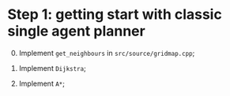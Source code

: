 # Step 1: getting start with classic single agent planner

0. Implement `get_neighbours` in `src/source/gridmap.cpp`;

1. Implement `Dijkstra`;

2. Implement `A*`;
